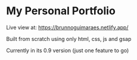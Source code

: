 # My Personal Portfolio

Live view at: https://brunnoguimaraes.netlify.app/

Built from scratch using only html, css, js and gsap

Currently in its 0.9 version (just one feature to go)
